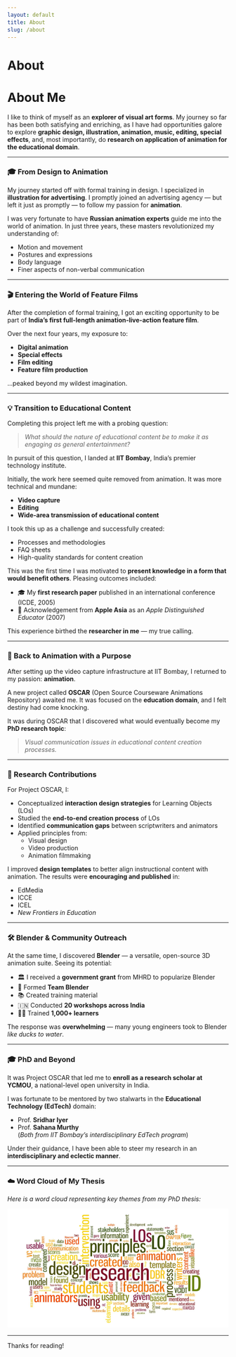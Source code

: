 ```yaml
---
layout: default
title: About
slug: /about
---
```


# About
# About Me

I like to think of myself as an **explorer of visual art forms**. My journey so far has been both satisfying and enriching, as I have had opportunities galore to explore **graphic design, illustration, animation, music, editing, special effects**, and, most importantly, do **research on application of animation for the educational domain**.

---

### 🎓 From Design to Animation

My journey started off with formal training in design. I specialized in **illustration for advertising**. I promptly joined an advertising agency — but left it just as promptly — to follow my passion for **animation**.

I was very fortunate to have **Russian animation experts** guide me into the world of animation. In just three years, these masters revolutionized my understanding of:

- Motion and movement  
- Postures and expressions  
- Body language  
- Finer aspects of non-verbal communication  

---

### 🎬 Entering the World of Feature Films

After the completion of formal training, I got an exciting opportunity to be part of **India’s first full-length animation-live-action feature film**.

Over the next four years, my exposure to:

- **Digital animation**
- **Special effects**
- **Film editing**
- **Feature film production**

...peaked beyond my wildest imagination.

---

### 💡 Transition to Educational Content

Completing this project left me with a probing question:

> *What should the nature of educational content be to make it as engaging as general entertainment?*

In pursuit of this question, I landed at **IIT Bombay**, India’s premier technology institute.

Initially, the work here seemed quite removed from animation. It was more technical and mundane:

- **Video capture**
- **Editing**
- **Wide-area transmission of educational content**

I took this up as a challenge and successfully created:

- Processes and methodologies
- FAQ sheets
- High-quality standards for content creation

This was the first time I was motivated to **present knowledge in a form that would benefit others**. Pleasing outcomes included:

- 🎓 My **first research paper** published in an international conference (ICDE, 2005)
- 🍏 Acknowledgement from **Apple Asia** as an *Apple Distinguished Educator* (2007)

This experience birthed the **researcher in me** — my true calling.

---

### 🔁 Back to Animation with a Purpose

After setting up the video capture infrastructure at IIT Bombay, I returned to my passion: **animation**.

A new project called **OSCAR** (Open Source Courseware Animations Repository) awaited me. It was focused on the **education domain**, and I felt destiny had come knocking.

It was during OSCAR that I discovered what would eventually become my **PhD research topic**:

> *Visual communication issues in educational content creation processes.*

---

### 🧠 Research Contributions

For Project OSCAR, I:

- Conceptualized **interaction design strategies** for Learning Objects (LOs)
- Studied the **end-to-end creation process** of LOs
- Identified **communication gaps** between scriptwriters and animators
- Applied principles from:
  - Visual design
  - Video production
  - Animation filmmaking

I improved **design templates** to better align instructional content with animation. The results were **encouraging and published** in:

- EdMedia
- ICCE
- ICEL
- *New Frontiers in Education*

---

### 🛠 Blender & Community Outreach

At the same time, I discovered **Blender** — a versatile, open-source 3D animation suite. Seeing its potential:

- 🏛 I received a **government grant** from MHRD to popularize Blender
- 👥 Formed **Team Blender**
- 📚 Created training material
- 🇮🇳 Conducted **20 workshops across India**
- 👨‍🎓 Trained **1,000+ learners**  

The response was **overwhelming** — many young engineers took to Blender *like ducks to water*.

---

### 🎓 PhD and Beyond

It was Project OSCAR that led me to **enroll as a research scholar at YCMOU**, a national-level open university in India.

I was fortunate to be mentored by two stalwarts in the **Educational Technology (EdTech)** domain:

- Prof. **Sridhar Iyer**
- Prof. **Sahana Murthy**  
(*Both from IIT Bombay’s interdisciplinary EdTech program*)

Under their guidance, I have been able to steer my research in an **interdisciplinary and eclectic manner**.

---

### ☁️ Word Cloud of My Thesis

*Here is a word cloud representing key themes from my PhD thesis:*

![Word Cloud](/assets/img/word_cloud.png)

---

Thanks for reading!